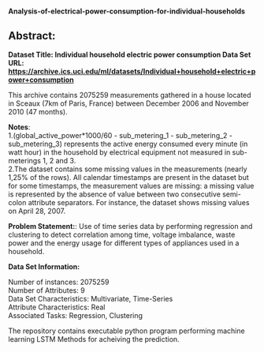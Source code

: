 #### Analysis-of-electrical-power-consumption-for-individual-households   

## **Abstract:**
**Dataset Title: Individual household electric power consumption Data Set**    
**URL: https://archive.ics.uci.edu/ml/datasets/Individual+household+electric+power+consumption**   

This archive contains 2075259 measurements gathered in a house located in Sceaux (7km of Paris, France) between December 2006 and November 2010 (47 months).   

**Notes**:  
1.(global_active_power*1000/60 - sub_metering_1 - sub_metering_2 - sub_metering_3) represents the active energy consumed every minute (in watt hour) in the household by electrical equipment not measured in sub-meterings 1, 2 and 3.   
2.The dataset contains some missing values in the measurements (nearly 1,25% of the rows). All calendar timestamps are present in the dataset but for some timestamps, the measurement values are missing: a missing value is represented by the absence of value between two consecutive semi-colon attribute separators. For instance, the dataset shows missing values on April 28, 2007.

**Problem Statement:**: Use of time series data by performing regression and clustering to detect correlation among time, voltage imbalance, waste power and the energy usage for different types of appliances used in a household.

**Data Set Information:** 

Number of instances: 2075259   
Number of Attributes: 9  
Data Set Characteristics: Multivariate, Time-Series   
Attribute Characteristics: Real    
Associated Tasks: Regression, Clustering  

The repository contains executable python program performing machine learning LSTM Methods for acheiving the prediction.
